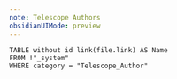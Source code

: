 ```yaml
---
note: Telescope Authors
obsidianUIMode: preview
---
```


```dataview
TABLE without id link(file.link) AS Name
FROM !"_system"
WHERE category = "Telescope_Author"
```
